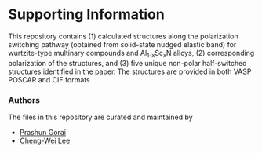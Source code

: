 # Supporting Information

This repository contains (1) calculated structures along the polarization switching pathway (obtained from solid-state nudged elastic band) for wurtzite-type multinary compounds and Al<sub>1-x</sub>Sc<sub>x</sub>N alloys, (2) corresponding polarization of the structures, and (3) five unique non-polar half-switched structures identified in the paper.  The structures are provided in both VASP POSCAR and CIF formats


### Authors
The files in this repository are curated and maintained by


* [Prashun Gorai](mailto:pgorai[at]mines[dot]edu)
* [Cheng-Wei Lee](mailto:clee2[at]mines[dot]edu)



